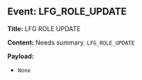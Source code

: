 ## Event: LFG_ROLE_UPDATE

**Title:** LFG ROLE UPDATE

**Content:**
Needs summary.
`LFG_ROLE_UPDATE`

**Payload:**
- `None`
